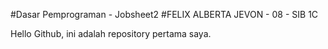 #Dasar Pemprograman - Jobsheet2
#FELIX ALBERTA JEVON - 08 - SIB 1C

Hello Github, ini adalah repository pertama saya.